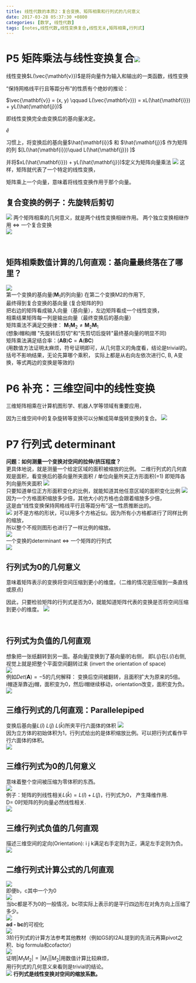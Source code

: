 ```yaml
---
title: 线性代数的本质2：复合变换、矩阵相乘和行列式的几何意义
date: 2017-03-28 05:37:30 +0800
categories: [数学, 线性代数]
tags: [notes,线性代数,线性变换复合,线性无关,矩阵相乘,行列式]
---
```


# P5 矩阵乘法与线性变换复合![](https://cdn.jsdelivr.net/gh/dlcai/image-bed/img/linear_algebra2/1.png)
线性变换$L(\vec{\mathbf{v}})$是将向量作为输入和输出的一类函数，线性变换        

“保持网格线平行且等距分布”的性质有个绝妙的推论：

$\vec{\mathbf{v}} = (x, y)  \qquad     L(\vec{\mathbf{v}}) = xL(\hat{\mathbf{i}}) + yL(\hat{\mathbf{j}})$

即线性变换完全由变换后的基向量决定。

$\hat{e}$

习惯上，将变换后的基向量$\hat{\mathbf{i}}$ 和 $\hat{\mathbf{j}}$ 作为矩阵的列 $[L(\hat{\mathbf{i}})\quad L(\hat{\mathbf{j}}) ]$   

并将$xL(\hat{\mathbf{i}}) + yL(\hat{\mathbf{j}})$定义为矩阵向量乘法
![](https://cdn.jsdelivr.net/gh/dlcai/image-bed/img/linear_algebra2/2.png)
这样，矩阵就代表了一个特定的线性变换，      

矩阵乘上一个向量，意味着将线性变换作用于那个向量。    



## 复合变换的例子：先旋转后剪切
![](https://cdn.jsdelivr.net/gh/dlcai/image-bed/img/linear_algebra2/3.png) 
两个矩阵相乘的几何意义，就是两个线性变换相继作用。
两个独立变换相继作用  $\Longleftrightarrow$  一个复合变换   
![](https://cdn.jsdelivr.net/gh/dlcai/image-bed/img/linear_algebra2/4.png)  

​    

## 矩阵相乘数值计算的几何直观：基向量最终落在了哪里？
![](https://cdn.jsdelivr.net/gh/dlcai/image-bed/img/linear_algebra2/5.png)      
第一个变换的基向量($\mathbf{M}_1$的列向量) 在第二个变换M2的作用下,     
最终得到复合变换的基向量 (复合矩阵的列)    
把右边的矩阵看成输入向量（基向量），左边矩阵看成一个线性变换，    
相乘结果矩阵每一列是输出向量（最终变换后的基向量）   
矩阵乘法不满足交换律： $\mathbf{M}_1\mathbf{M}_2 \ne \mathbf{M}_2\mathbf{M}_1$     
 (想象i帽和j帽 "先旋转后剪切"和“先剪切后旋转"最终基向量的明显不同)     
矩阵乘法满足结合率：$(\mathbf{AB})\mathbf{C} = \mathbf{A}(\mathbf{BC})$     
(用数值方法证明太麻烦，符号证明即可，从几何意义的角度看，结论是trivial的。   
括号不影响结果，无论先算哪个乘积， 实际上都是从右向左依次进行C, B, A变换，等式两边的变换是等效的)     

# P6 补充：三维空间中的线性变换
三维矩阵相乘在计算机图形学、机器人学等领域有重要应用，    

因为三维空间中的复杂旋转等变换可以分解成简单旋转变换的复合。
![](https://cdn.jsdelivr.net/gh/dlcai/image-bed/img/linear_algebra2/6.png)       

# P7 行列式 determinant   
**问题：如何测量一个变换对空间的拉伸/挤压程度？**  
更具体地说，就是测量一个给定区域的面积被缩放的比例。    二维行列式的几何直观是面积，看变换后的基向量所夹面积 / 单位向量所夹正方形面积(=1)
即矩阵各列向量所夹面积
![](https://cdn.jsdelivr.net/gh/dlcai/image-bed/img/linear_algebra2/7.png)     
只要知道单位正方形面积变化的比例，就能知道其他任意区域的面积变化比例
![](https://cdn.jsdelivr.net/gh/dlcai/image-bed/img/linear_algebra2/8.png)     
因为一个方格面积缩放多少倍，其他大小的方格也会跟着缩放多少倍，    
这是由“线性变换保持网格线平行且等距分布”这一性质推断出的。   
![](https://cdn.jsdelivr.net/gh/dlcai/image-bed/img/linear_algebra2/9.png)        对不是方格的形状，可以用多个方格近似。因为所有小方格都进行了同样比例的缩放，       
所以整个不规则图形也进行了一样比例的缩放。  
![](https://cdn.jsdelivr.net/gh/dlcai/image-bed/img/linear_algebra2/10.png)     
 一个变换的determinant $\Longleftrightarrow$ 一个矩阵的行列式      
 ![](https://cdn.jsdelivr.net/gh/dlcai/image-bed/img/linear_algebra2/11.png) 



## 行列式为0的几何意义

意味着矩阵表示的变换将空间压缩到更小的维度。（二维的情况是压缩到一条直线或原点)      

因此，只要检验矩阵的行列式是否为0，就能知道矩阵代表的变换是否将空间压缩到更小的维度。
![](https://cdn.jsdelivr.net/gh/dlcai/image-bed/img/linear_algebra2/12.png)   



​      

## 行列式为负值的几何直观
想象把一张纸翻转到另一面。基向量$\hat{j}$变换到了基向量$\hat{i}$的右侧， 即$L(\hat{j})$在$L(\hat{i})$右侧,     
视觉上就是把整个平面空间翻转过来 (invert the orientation of space)       
![](https://cdn.jsdelivr.net/gh/dlcai/image-bed/img/linear_algebra2/13.png)     
例如$Det(\mathbf{A}) = -5$的几何解释： 变换后空间被翻转，且面积扩大为原来的5倍。     
i帽逐渐靠近j帽，面积变为0，然后i帽继续移动，orientation改变，面积变为负。        
![](https://cdn.jsdelivr.net/gh/dlcai/image-bed/img/linear_algebra2/14.png)     



## 三维行列式的几何直观：Parallelepiped     
变换后基向量$L(\hat{i})$ $L(\hat{j})$ $L(\hat{k})$所夹平行六面体的体积
![](https://cdn.jsdelivr.net/gh/dlcai/image-bed/img/linear_algebra2/15.png)      
因为立方体的初始体积为1，行列式给出的是体积缩放比例。可以把行列式看作平行六面体的体积。      
![](https://cdn.jsdelivr.net/gh/dlcai/image-bed/img/linear_algebra2/16.png)    



## 三维行列式为0的几何意义  
意味着整个空间被压缩为零体积的东西。     
![](https://cdn.jsdelivr.net/gh/dlcai/image-bed/img/linear_algebra2/17.png)     
例子：矩阵的列线性相关$L(\hat{k}) = L(\hat{i}) + L(\hat{j})$，行列式为0， 产生降维作用.         
D= 0时矩阵的列向量必然线性相关.     
![](https://cdn.jsdelivr.net/gh/dlcai/image-bed/img/linear_algebra2/18.png)      

## 三维行列式负值的几何直观       
描述三维空间的定向(Orientation):  i j k满足右手定则为正，满足左手定则为负。     
![](https://cdn.jsdelivr.net/gh/dlcai/image-bed/img/linear_algebra2/19.png)    



## 二维行列式计算公式的几何直观      
![](https://cdn.jsdelivr.net/gh/dlcai/image-bed/img/linear_algebra2/20.png)     
即便b，c其中一个为0       
![](https://cdn.jsdelivr.net/gh/dlcai/image-bed/img/linear_algebra2/21.png)      
当bc都是不为0的一般情况，bc项实际上表示的是平行四边形在对角方向上压缩了多少。      
![](https://cdn.jsdelivr.net/gh/dlcai/image-bed/img/linear_algebra2/22.png)      
**ad - bc**的可视化      
![](https://cdn.jsdelivr.net/gh/dlcai/image-bed/img/linear_algebra2/23.png)       
3阶行列式的计算方法参考其他教材（例如GS的I2AL提到的先消元再算pivot之积、big formula和cofactor）      
![](https://cdn.jsdelivr.net/gh/dlcai/image-bed/img/linear_algebra2/24.png)     
证明$|M_1M_2 | = | M_1 | | M_2 |$用数值计算比较麻烦，      
用行列式的几何意义来看则是trivial的结论。       
![](https://cdn.jsdelivr.net/gh/dlcai/image-bed/img/linear_algebra2/25.png)        **行列式是线性变换对空间的缩放系数。** 







 

























